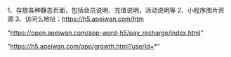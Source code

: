 1、存放各种静态页面，包括会员说明、充值说明，活动说明等
2、小程序图片资源
3、访问么地址：https://h5.apeiwan.com/htm

"https://open.apeiwan.com/app-word-h5/pay_recharge/index.html"

"https://h5.apeiwan.com/app/growth.html?userId=*"